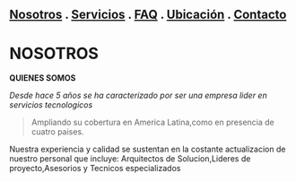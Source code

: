 ## [Nosotros](./nosotros.md) . [Servicios](./servicios.md) . [FAQ](FAQ.md) . [Ubicación](ubicacion.md) . [Contacto](./contacto.md)

# NOSOTROS

**QUIENES SOMOS**

_Desde hace 5 años se ha caracterizado por ser una empresa lider en servicios tecnologicos_


>Ampliando su cobertura en America Latina,como en presencia de cuatro paises.


Nuestra experiencia y calidad se sustentan en la costante actualizacion de nuestro personal que incluye: 
Arquitectos de Solucion,Lideres de proyecto,Asesorios y Tecnicos especializados

